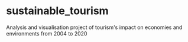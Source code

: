 # sustainable_tourism
Analysis and visualisation project of tourism's impact on economies and environments from 2004 to 2020
